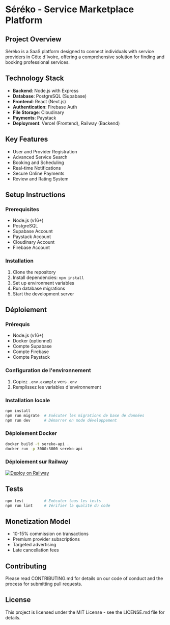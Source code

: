 # Séréko - Service Marketplace Platform

## Project Overview

Séréko is a SaaS platform designed to connect individuals with service providers in Côte d'Ivoire, offering a comprehensive solution for finding and booking professional services.

## Technology Stack

- **Backend**: Node.js with Express
- **Database**: PostgreSQL (Supabase)
- **Frontend**: React (Next.js)
- **Authentication**: Firebase Auth
- **File Storage**: Cloudinary
- **Payments**: Paystack
- **Deployment**: Vercel (Frontend), Railway (Backend)

## Key Features

- User and Provider Registration
- Advanced Service Search
- Booking and Scheduling
- Real-time Notifications
- Secure Online Payments
- Review and Rating System

## Setup Instructions

### Prerequisites

- Node.js (v16+)
- PostgreSQL
- Supabase Account
- Paystack Account
- Cloudinary Account
- Firebase Account

### Installation

1. Clone the repository
2. Install dependencies: `npm install`
3. Set up environment variables
4. Run database migrations
5. Start the development server

## Déploiement

### Prérequis
- Node.js (v16+)
- Docker (optionnel)
- Compte Supabase
- Compte Firebase
- Compte Paystack

### Configuration de l'environnement
1. Copiez `.env.example` vers `.env`
2. Remplissez les variables d'environnement

### Installation locale
```bash
npm install
npm run migrate  # Exécuter les migrations de base de données
npm run dev      # Démarrer en mode développement
```

### Déploiement Docker
```bash
docker build -t sereko-api .
docker run -p 3000:3000 sereko-api
```

### Déploiement sur Railway
[![Deploy on Railway](https://railway.app/button.svg)](https://railway.app/template/YOUR_TEMPLATE_ID)

## Tests
```bash
npm test         # Exécuter tous les tests
npm run lint     # Vérifier la qualité du code
```

## Monetization Model

- 10-15% commission on transactions
- Premium provider subscriptions
- Targeted advertising
- Late cancellation fees

## Contributing

Please read CONTRIBUTING.md for details on our code of conduct and the process for submitting pull requests.

## License

This project is licensed under the MIT License - see the LICENSE.md file for details.
